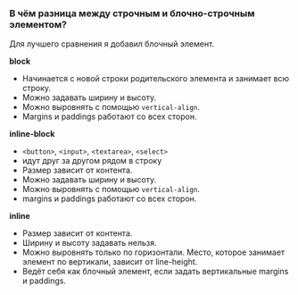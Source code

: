 ### В чём разница между строчным и блочно-строчным элементом?

Для лучшего сравнения я добавил блочный элемент.

**block**

- Начинается с новой строки родительского элемента и занимает всю строку.
- Можно задавать ширину и высоту.
- Можно выровнять с помощью `vertical-align`.
- Margins и paddings работают со всех сторон.

**inline-block**  
  
- `<button>`, `<input>`, `<textarea>`, `<select>`
- идут друг за другом рядом в строку
- Размер зависит от контента.
- Можно задавать ширину и высоту.
- Можно выровнять с помощью `vertical-align`.
- margins и paddings работают со всех сторон.

**inline** 

- Размер зависит от контента.
- Ширину и высоту задавать нельзя.
- Можно выровнять только по горизонтали. Место, которое занимает элемент по вертикали, зависит от line-height.
- Ведёт себя как блочный элемент, если задать вертикальные margins и paddings.

